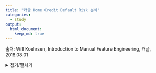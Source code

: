 ```yaml
---
title: "캐글 Home Credit Default Risk 분석"
categories:
  - study
output: 
  html_document:
    keep_md: true
---
```


출처: Will Koehrsen, Introduction to Manual Feature Engineering, 캐글, 2018.08.01

<details markdown="1">
<summary>접기/펼치기</summary>

<!--summary 아래 빈칸 공백 두고 내용을 적는공간-->

# 사전 준비

## Kaggle 데이터 불러오기

### Kaggle API 설치


```python
!pip install kaggle
```

    Requirement already satisfied: kaggle in /usr/local/lib/python3.6/dist-packages (1.5.9)
    Requirement already satisfied: certifi in /usr/local/lib/python3.6/dist-packages (from kaggle) (2020.6.20)
    Requirement already satisfied: urllib3 in /usr/local/lib/python3.6/dist-packages (from kaggle) (1.24.3)
    Requirement already satisfied: six>=1.10 in /usr/local/lib/python3.6/dist-packages (from kaggle) (1.15.0)
    Requirement already satisfied: tqdm in /usr/local/lib/python3.6/dist-packages (from kaggle) (4.41.1)
    Requirement already satisfied: python-dateutil in /usr/local/lib/python3.6/dist-packages (from kaggle) (2.8.1)
    Requirement already satisfied: requests in /usr/local/lib/python3.6/dist-packages (from kaggle) (2.23.0)
    Requirement already satisfied: python-slugify in /usr/local/lib/python3.6/dist-packages (from kaggle) (4.0.1)
    Requirement already satisfied: slugify in /usr/local/lib/python3.6/dist-packages (from kaggle) (0.0.1)
    Requirement already satisfied: chardet<4,>=3.0.2 in /usr/local/lib/python3.6/dist-packages (from requests->kaggle) (3.0.4)
    Requirement already satisfied: idna<3,>=2.5 in /usr/local/lib/python3.6/dist-packages (from requests->kaggle) (2.10)
    Requirement already satisfied: text-unidecode>=1.3 in /usr/local/lib/python3.6/dist-packages (from python-slugify->kaggle) (1.3)
    

### Kaggle Token 다운로드


```python
from google.colab import files
uploaded = files.upload()
for fn in uploaded.keys():
  print('uploaded file "{name}" with length {length} bytes'.format(
      name=fn, length=len(uploaded[fn])))
  
# kaggle.json을 아래 폴더로 옮긴 뒤, file을 사용할 수 있도록 권한을 부여한다. 
!mkdir -p ~/.kaggle/ && mv kaggle.json ~/.kaggle/ && chmod 600 ~/.kaggle/kaggle.json
```



<input type="file" id="files-34d8464b-1b48-4807-ae60-e27fa8b1336a" name="files[]" multiple disabled
   style="border:none" />
<output id="result-34d8464b-1b48-4807-ae60-e27fa8b1336a">
 Upload widget is only available when the cell has been executed in the
 current browser session. Please rerun this cell to enable.
 </output>
 <script src="/nbextensions/google.colab/files.js"></script> 


    Saving kaggle.json to kaggle.json
    uploaded file "kaggle.json" with length 63 bytes
    


```python
ls -1ha ~/.kaggle/kaggle.json
```

    /root/.kaggle/kaggle.json
    

### 구글 드라이브 연동


```python
from google.colab import drive # 패키지 불러오기 
from os.path import join  

# 구글 드라이브 마운트
ROOT = "/content/drive"     # 드라이브 기본 경로
print(ROOT)                 # print content of ROOT (Optional)
drive.mount(ROOT)           # 드라이브 기본 경로 

# 프로젝트 파일 생성 및 다운받을 경로 이동
MY_GOOGLE_DRIVE_PATH = 'My Drive/Colab Notebooks/python_basic/kaggle_home-credit-default-risk/data'
PROJECT_PATH = join(ROOT, MY_GOOGLE_DRIVE_PATH)
print(PROJECT_PATH)
```

    /content/drive
    Mounted at /content/drive
    /content/drive/My Drive/Colab Notebooks/python_basic/kaggle_home-credit-default-risk/data
    


```python
%cd "{PROJECT_PATH}"
```

    /content/drive/My Drive/Colab Notebooks/python_basic/kaggle_home-credit-default-risk/data
    

### Kaggle Competitions list 불러오기


```python
!kaggle competitions list
```

    Warning: Looks like you're using an outdated API Version, please consider updating (server 1.5.9 / client 1.5.4)
    ref                                            deadline             category            reward  teamCount  userHasEntered  
    ---------------------------------------------  -------------------  ---------------  ---------  ---------  --------------  
    contradictory-my-dear-watson                   2030-07-01 23:59:00  Getting Started     Prizes        134           False  
    gan-getting-started                            2030-07-01 23:59:00  Getting Started     Prizes        161           False  
    tpu-getting-started                            2030-06-03 23:59:00  Getting Started  Knowledge        292           False  
    digit-recognizer                               2030-01-01 00:00:00  Getting Started  Knowledge       2248           False  
    titanic                                        2030-01-01 00:00:00  Getting Started  Knowledge      17266            True  
    house-prices-advanced-regression-techniques    2030-01-01 00:00:00  Getting Started  Knowledge       4327            True  
    connectx                                       2030-01-01 00:00:00  Getting Started  Knowledge        366           False  
    nlp-getting-started                            2030-01-01 00:00:00  Getting Started  Knowledge       1130           False  
    rock-paper-scissors                            2021-02-01 23:59:00  Playground          Prizes        232           False  
    riiid-test-answer-prediction                   2021-01-07 23:59:00  Featured          $100,000       1491           False  
    nfl-big-data-bowl-2021                         2021-01-05 23:59:00  Analytics         $100,000          0           False  
    competitive-data-science-predict-future-sales  2020-12-31 23:59:00  Playground           Kudos       9393           False  
    halite-iv-playground-edition                   2020-12-31 23:59:00  Playground       Knowledge         44           False  
    predict-volcanic-eruptions-ingv-oe             2020-12-28 23:59:00  Playground            Swag        198           False  
    hashcode-drone-delivery                        2020-12-14 23:59:00  Playground       Knowledge         80           False  
    cdp-unlocking-climate-solutions                2020-12-02 23:59:00  Analytics          $91,000          0           False  
    lish-moa                                       2020-11-30 23:59:00  Research           $30,000       3454           False  
    google-football                                2020-11-30 23:59:00  Featured            $6,000        925           False  
    conways-reverse-game-of-life-2020              2020-11-30 23:59:00  Playground            Swag        133           False  
    lyft-motion-prediction-autonomous-vehicles     2020-11-25 23:59:00  Featured           $30,000        788           False  
    

### Home Credit Default Risk 데이터셋 불러오기


```python
!kaggle competitions download -c home-credit-default-risk
```

    Warning: Looks like you're using an outdated API Version, please consider updating (server 1.5.9 / client 1.5.4)
    Downloading installments_payments.csv.zip to /content/drive/My Drive/Colab Notebooks/python_basic/kaggle_home-credit-default-risk/data
     98% 266M/271M [00:02<00:00, 123MB/s]
    100% 271M/271M [00:02<00:00, 104MB/s]
    Downloading previous_application.csv.zip to /content/drive/My Drive/Colab Notebooks/python_basic/kaggle_home-credit-default-risk/data
     98% 75.0M/76.3M [00:00<00:00, 81.3MB/s]
    100% 76.3M/76.3M [00:00<00:00, 89.9MB/s]
    Downloading application_test.csv.zip to /content/drive/My Drive/Colab Notebooks/python_basic/kaggle_home-credit-default-risk/data
    100% 5.81M/5.81M [00:00<00:00, 60.2MB/s]
    
    Downloading bureau.csv.zip to /content/drive/My Drive/Colab Notebooks/python_basic/kaggle_home-credit-default-risk/data
     71% 26.0M/36.8M [00:00<00:00, 49.6MB/s]
    100% 36.8M/36.8M [00:00<00:00, 74.7MB/s]
    Downloading sample_submission.csv to /content/drive/My Drive/Colab Notebooks/python_basic/kaggle_home-credit-default-risk/data
      0% 0.00/524k [00:00<?, ?B/s]
    100% 524k/524k [00:00<00:00, 34.4MB/s]
    Downloading POS_CASH_balance.csv.zip to /content/drive/My Drive/Colab Notebooks/python_basic/kaggle_home-credit-default-risk/data
     99% 107M/109M [00:01<00:00, 95.7MB/s] 
    100% 109M/109M [00:01<00:00, 90.6MB/s]
    Downloading credit_card_balance.csv.zip to /content/drive/My Drive/Colab Notebooks/python_basic/kaggle_home-credit-default-risk/data
     89% 86.0M/96.7M [00:01<00:00, 71.8MB/s]
    100% 96.7M/96.7M [00:01<00:00, 76.9MB/s]
    Downloading HomeCredit_columns_description.csv to /content/drive/My Drive/Colab Notebooks/python_basic/kaggle_home-credit-default-risk/data
      0% 0.00/36.5k [00:00<?, ?B/s]
    100% 36.5k/36.5k [00:00<00:00, 4.81MB/s]
    Downloading application_train.csv.zip to /content/drive/My Drive/Colab Notebooks/python_basic/kaggle_home-credit-default-risk/data
     83% 30.0M/36.1M [00:00<00:00, 37.6MB/s]
    100% 36.1M/36.1M [00:00<00:00, 52.1MB/s]
    Downloading bureau_balance.csv.zip to /content/drive/My Drive/Colab Notebooks/python_basic/kaggle_home-credit-default-risk/data
     99% 56.0M/56.8M [00:01<00:00, 27.5MB/s]
    100% 56.8M/56.8M [00:01<00:00, 47.0MB/s]
    


```python
!ls
```

    application_test.csv.zip     HomeCredit_columns_description.csv
    application_train.csv.zip    installments_payments.csv.zip
    bureau_balance.csv.zip	     POS_CASH_balance.csv.zip
    bureau.csv.zip		     previous_application.csv.zip
    credit_card_balance.csv.zip  sample_submission.csv
    

- zip 파일 압축 풀기 [참고](https://medium.com/hyunjulie/%EC%BA%90%EA%B8%80%EA%B3%BC-%EA%B5%AC%EA%B8%80-colab-%EC%97%B0%EA%B2%B0%ED%95%B4%EC%A3%BC%EA%B8%B0-6a274f6de81d)


```python
!unzip application_test.csv.zip
!unzip application_train.csv.zip
!unzip bureau_balance.csv.zip
!unzip bureau.csv.zip
!unzip credit_card_balance.csv.zip
!unzip installments_payments.csv.zip
!unzip POS_CASH_balance.csv.zip
!unzip previous_application.csv.zip
```

    Archive:  application_test.csv.zip
      inflating: application_test.csv    
    Archive:  application_train.csv.zip
      inflating: application_train.csv   
    Archive:  bureau_balance.csv.zip
      inflating: bureau_balance.csv      
    Archive:  bureau.csv.zip
      inflating: bureau.csv              
    Archive:  credit_card_balance.csv.zip
      inflating: credit_card_balance.csv  
    Archive:  installments_payments.csv.zip
      inflating: installments_payments.csv  
    Archive:  POS_CASH_balance.csv.zip
      inflating: POS_CASH_balance.csv    
    Archive:  previous_application.csv.zip
      inflating: previous_application.csv  
    


```python
!ls
```

    application_test.csv	   credit_card_balance.csv.zip
    application_test.csv.zip   HomeCredit_columns_description.csv
    application_train.csv	   installments_payments.csv
    application_train.csv.zip  installments_payments.csv.zip
    bureau_balance.csv	   POS_CASH_balance.csv
    bureau_balance.csv.zip	   POS_CASH_balance.csv.zip
    bureau.csv		   previous_application.csv
    bureau.csv.zip		   previous_application.csv.zip
    credit_card_balance.csv    sample_submission.csv
    

- 압축파일 삭제하기 [참고](https://shiritori.tistory.com/m/11)


```python
!rm application_test.csv.zip
!rm application_train.csv.zip
!rm bureau_balance.csv.zip
!rm bureau.csv.zip
!rm credit_card_balance.csv.zip
!rm installments_payments.csv.zip
!rm POS_CASH_balance.csv.zip
!rm previous_application.csv.zip
```


```python
!ls
```

    application_test.csv	 HomeCredit_columns_description.csv
    application_train.csv	 installments_payments.csv
    bureau_balance.csv	 POS_CASH_balance.csv
    bureau.csv		 previous_application.csv
    credit_card_balance.csv  sample_submission.csv
    

# Introduction: Manual Feature Engineering

- **bureau.csv**: 'Home Credit'에 제출된 고객(Client)의 다른 금융기관에서의 과거의 대출 기록. (각각의 대출 기록은 각각의 열로 정리되어 있다.)
- **bureau_balance.csv**: 과거 대출들의 월별 데이터. (각 월별 데이터는 각각의 열로 정리되어 있다.)

- Manual(수동화된) Feature Engineering은 지루한 과정일 수 있다. 이것은 많은 사람들이 자동화된 Feature Engineering 기능을 활용하는 주된 이유이다.
- 대출 및 채무 불이행의 주된 원인에 대한 지식을 갖추는데는 한계가 있기 때문에, 최종 학습용 데이터프레임에서 가능한 많은 정보들을 얻는 데 주안점을 두었다.
- 이 커널은 어떤 Feature가 중요한 지를 결정하는 것에 있어서, 사람보다 모델이 고르도록 하는 접근방식을 취한다. 기본적으로 이러한 접근방식에서는 최대한 많은 Feature를 만들고, 모델은 이러한 Feature를 전부 활용한다.
- 수작업(Manual) Feature Engineering의 각 과정은 많은 양의 Pandas 코드와 약간의 인내심, 특히 데이터 처리에 있어서 많은 인내심을 필요로 한다. Feature Engineering은 여전히 전처리 작업을 필요로 한다.


```python
# 데이터 처리
import pandas as pd
import numpy as np

# 시각화
import matplotlib.pyplot as plt
import seaborn as sns

# Pandas에서 나오는 경고문 무시
import warnings
warnings.filterwarnings('ignore')

# 원본
# plt.style.use('fivethirtyeight')

# matplotlib 의 기본 scheme 말고 seaborn scheme 을 세팅하고,
# 일일이 graph 의 font size 를 지정할 필요 없이 seaborn 의 font_scale 을 사용하면 편하다.
plt.style.use('seaborn')
sns.set(font_scale = 2.1)
```

## 예시: 고객의 이전 대출 수량 파악

**Counts of a client's previous loans**  
먼저 고객의 과거 타 금융기관에서의 대출 수량을 간단히 파악하고자 한다. 이 과정은 이 커널에서 반복적으로 사용되는 아래의 pandas 명령어를 포함한다.
- [groupby](https://pandas.pydata.org/pandas-docs/stable/reference/api/pandas.DataFrame.groupby.html): Column값에 따라 데이터프레임을 그룹화. 이 과정에서는 `SK_ID_CURR` Column의 값에 따라 고객별로 데이터프레임을 그룹화
- [agg](images/kaggle_home_credit_default_risk/https://pandas.pydata.org/pandas-docs/stable/reference/api/pandas.DataFrame.agg.html): 그룹화된 데이터의 평균 등을 계산. 'grouped_df.mean()'을 통해 직접 평균을 계산하거나, agg 명령어와 리스트를 활용하여 평균, 최대값, 최소값, 합계 등을 계산 (grouped_df.agg([mean, max, min, sum])).
- [merge](https://pandas.pydata.org/pandas-docs/stable/reference/api/pandas.DataFrame.merge.html): 집계된(aggregated) 값을 해당 고객과 매칭. SK_ID_CURR Column을 활용하여 집계된 값을 원본 트레이닝 데이터로 병합하고, 해당값이 없을 경우에는 NaN값을 입력.

또한 rename 명령어를 통해 Column을 딕셔너리(dict)를 활용하여 변경한다. 이러한 방식은 생성된 변수를 계속해서 추적하는 데 유용하다.


```python
# bureau 파일 읽기
bureau = pd.read_csv('bureau.csv')
bureau.head()
```




<div>
<style scoped>
    .dataframe tbody tr th:only-of-type {
        vertical-align: middle;
    }

    .dataframe tbody tr th {
        vertical-align: top;
    }

    .dataframe thead th {
        text-align: right;
    }
</style>
<table border="1" class="dataframe">
  <thead>
    <tr style="text-align: right;">
      <th></th>
      <th>SK_ID_CURR</th>
      <th>SK_ID_BUREAU</th>
      <th>CREDIT_ACTIVE</th>
      <th>CREDIT_CURRENCY</th>
      <th>DAYS_CREDIT</th>
      <th>CREDIT_DAY_OVERDUE</th>
      <th>DAYS_CREDIT_ENDDATE</th>
      <th>DAYS_ENDDATE_FACT</th>
      <th>AMT_CREDIT_MAX_OVERDUE</th>
      <th>CNT_CREDIT_PROLONG</th>
      <th>AMT_CREDIT_SUM</th>
      <th>AMT_CREDIT_SUM_DEBT</th>
      <th>AMT_CREDIT_SUM_LIMIT</th>
      <th>AMT_CREDIT_SUM_OVERDUE</th>
      <th>CREDIT_TYPE</th>
      <th>DAYS_CREDIT_UPDATE</th>
      <th>AMT_ANNUITY</th>
    </tr>
  </thead>
  <tbody>
    <tr>
      <th>0</th>
      <td>215354</td>
      <td>5714462</td>
      <td>Closed</td>
      <td>currency 1</td>
      <td>-497</td>
      <td>0</td>
      <td>-153.0</td>
      <td>-153.0</td>
      <td>NaN</td>
      <td>0</td>
      <td>91323.0</td>
      <td>0.0</td>
      <td>NaN</td>
      <td>0.0</td>
      <td>Consumer credit</td>
      <td>-131</td>
      <td>NaN</td>
    </tr>
    <tr>
      <th>1</th>
      <td>215354</td>
      <td>5714463</td>
      <td>Active</td>
      <td>currency 1</td>
      <td>-208</td>
      <td>0</td>
      <td>1075.0</td>
      <td>NaN</td>
      <td>NaN</td>
      <td>0</td>
      <td>225000.0</td>
      <td>171342.0</td>
      <td>NaN</td>
      <td>0.0</td>
      <td>Credit card</td>
      <td>-20</td>
      <td>NaN</td>
    </tr>
    <tr>
      <th>2</th>
      <td>215354</td>
      <td>5714464</td>
      <td>Active</td>
      <td>currency 1</td>
      <td>-203</td>
      <td>0</td>
      <td>528.0</td>
      <td>NaN</td>
      <td>NaN</td>
      <td>0</td>
      <td>464323.5</td>
      <td>NaN</td>
      <td>NaN</td>
      <td>0.0</td>
      <td>Consumer credit</td>
      <td>-16</td>
      <td>NaN</td>
    </tr>
    <tr>
      <th>3</th>
      <td>215354</td>
      <td>5714465</td>
      <td>Active</td>
      <td>currency 1</td>
      <td>-203</td>
      <td>0</td>
      <td>NaN</td>
      <td>NaN</td>
      <td>NaN</td>
      <td>0</td>
      <td>90000.0</td>
      <td>NaN</td>
      <td>NaN</td>
      <td>0.0</td>
      <td>Credit card</td>
      <td>-16</td>
      <td>NaN</td>
    </tr>
    <tr>
      <th>4</th>
      <td>215354</td>
      <td>5714466</td>
      <td>Active</td>
      <td>currency 1</td>
      <td>-629</td>
      <td>0</td>
      <td>1197.0</td>
      <td>NaN</td>
      <td>77674.5</td>
      <td>0</td>
      <td>2700000.0</td>
      <td>NaN</td>
      <td>NaN</td>
      <td>0.0</td>
      <td>Consumer credit</td>
      <td>-21</td>
      <td>NaN</td>
    </tr>
  </tbody>
</table>
</div>



- 고객 아이디(SK_ID_CURR)를 기준으로 groupby 실행한다.
- 이전 대출 횟수를 파악하고, Column 이름을 변경한다.



```python
previous_loan_counts = bureau.groupby('SK_ID_CURR', as_index = False)['SK_ID_BUREAU'].count().rename(columns = {'SK_ID_BUREAU': 'previous_loan_counts'})
previous_loan_counts.head()
```




<div>
<style scoped>
    .dataframe tbody tr th:only-of-type {
        vertical-align: middle;
    }

    .dataframe tbody tr th {
        vertical-align: top;
    }

    .dataframe thead th {
        text-align: right;
    }
</style>
<table border="1" class="dataframe">
  <thead>
    <tr style="text-align: right;">
      <th></th>
      <th>SK_ID_CURR</th>
      <th>previous_loan_counts</th>
    </tr>
  </thead>
  <tbody>
    <tr>
      <th>0</th>
      <td>100001</td>
      <td>7</td>
    </tr>
    <tr>
      <th>1</th>
      <td>100002</td>
      <td>8</td>
    </tr>
    <tr>
      <th>2</th>
      <td>100003</td>
      <td>4</td>
    </tr>
    <tr>
      <th>3</th>
      <td>100004</td>
      <td>2</td>
    </tr>
    <tr>
      <th>4</th>
      <td>100005</td>
      <td>3</td>
    </tr>
  </tbody>
</table>
</div>



- 훈련용 데이터프레임과 병합(Join)한다.


```python
train = pd.read_csv('application_train.csv')
train = train.merge(previous_loan_counts, on = 'SK_ID_CURR', how = 'left')
```

- NaN 값에 0 을 대입한다.


```python
train['previous_loan_counts'] = train['previous_loan_counts'].fillna(0)
train.head()
```




<div>
<style scoped>
    .dataframe tbody tr th:only-of-type {
        vertical-align: middle;
    }

    .dataframe tbody tr th {
        vertical-align: top;
    }

    .dataframe thead th {
        text-align: right;
    }
</style>
<table border="1" class="dataframe">
  <thead>
    <tr style="text-align: right;">
      <th></th>
      <th>SK_ID_CURR</th>
      <th>TARGET</th>
      <th>NAME_CONTRACT_TYPE</th>
      <th>CODE_GENDER</th>
      <th>FLAG_OWN_CAR</th>
      <th>FLAG_OWN_REALTY</th>
      <th>CNT_CHILDREN</th>
      <th>AMT_INCOME_TOTAL</th>
      <th>AMT_CREDIT</th>
      <th>AMT_ANNUITY</th>
      <th>AMT_GOODS_PRICE</th>
      <th>NAME_TYPE_SUITE</th>
      <th>NAME_INCOME_TYPE</th>
      <th>NAME_EDUCATION_TYPE</th>
      <th>NAME_FAMILY_STATUS</th>
      <th>NAME_HOUSING_TYPE</th>
      <th>REGION_POPULATION_RELATIVE</th>
      <th>DAYS_BIRTH</th>
      <th>DAYS_EMPLOYED</th>
      <th>DAYS_REGISTRATION</th>
      <th>DAYS_ID_PUBLISH</th>
      <th>OWN_CAR_AGE</th>
      <th>FLAG_MOBIL</th>
      <th>FLAG_EMP_PHONE</th>
      <th>FLAG_WORK_PHONE</th>
      <th>FLAG_CONT_MOBILE</th>
      <th>FLAG_PHONE</th>
      <th>FLAG_EMAIL</th>
      <th>OCCUPATION_TYPE</th>
      <th>CNT_FAM_MEMBERS</th>
      <th>REGION_RATING_CLIENT</th>
      <th>REGION_RATING_CLIENT_W_CITY</th>
      <th>WEEKDAY_APPR_PROCESS_START</th>
      <th>HOUR_APPR_PROCESS_START</th>
      <th>REG_REGION_NOT_LIVE_REGION</th>
      <th>REG_REGION_NOT_WORK_REGION</th>
      <th>LIVE_REGION_NOT_WORK_REGION</th>
      <th>REG_CITY_NOT_LIVE_CITY</th>
      <th>REG_CITY_NOT_WORK_CITY</th>
      <th>LIVE_CITY_NOT_WORK_CITY</th>
      <th>...</th>
      <th>LIVINGAREA_MEDI</th>
      <th>NONLIVINGAPARTMENTS_MEDI</th>
      <th>NONLIVINGAREA_MEDI</th>
      <th>FONDKAPREMONT_MODE</th>
      <th>HOUSETYPE_MODE</th>
      <th>TOTALAREA_MODE</th>
      <th>WALLSMATERIAL_MODE</th>
      <th>EMERGENCYSTATE_MODE</th>
      <th>OBS_30_CNT_SOCIAL_CIRCLE</th>
      <th>DEF_30_CNT_SOCIAL_CIRCLE</th>
      <th>OBS_60_CNT_SOCIAL_CIRCLE</th>
      <th>DEF_60_CNT_SOCIAL_CIRCLE</th>
      <th>DAYS_LAST_PHONE_CHANGE</th>
      <th>FLAG_DOCUMENT_2</th>
      <th>FLAG_DOCUMENT_3</th>
      <th>FLAG_DOCUMENT_4</th>
      <th>FLAG_DOCUMENT_5</th>
      <th>FLAG_DOCUMENT_6</th>
      <th>FLAG_DOCUMENT_7</th>
      <th>FLAG_DOCUMENT_8</th>
      <th>FLAG_DOCUMENT_9</th>
      <th>FLAG_DOCUMENT_10</th>
      <th>FLAG_DOCUMENT_11</th>
      <th>FLAG_DOCUMENT_12</th>
      <th>FLAG_DOCUMENT_13</th>
      <th>FLAG_DOCUMENT_14</th>
      <th>FLAG_DOCUMENT_15</th>
      <th>FLAG_DOCUMENT_16</th>
      <th>FLAG_DOCUMENT_17</th>
      <th>FLAG_DOCUMENT_18</th>
      <th>FLAG_DOCUMENT_19</th>
      <th>FLAG_DOCUMENT_20</th>
      <th>FLAG_DOCUMENT_21</th>
      <th>AMT_REQ_CREDIT_BUREAU_HOUR</th>
      <th>AMT_REQ_CREDIT_BUREAU_DAY</th>
      <th>AMT_REQ_CREDIT_BUREAU_WEEK</th>
      <th>AMT_REQ_CREDIT_BUREAU_MON</th>
      <th>AMT_REQ_CREDIT_BUREAU_QRT</th>
      <th>AMT_REQ_CREDIT_BUREAU_YEAR</th>
      <th>previous_loan_counts</th>
    </tr>
  </thead>
  <tbody>
    <tr>
      <th>0</th>
      <td>100002</td>
      <td>1</td>
      <td>Cash loans</td>
      <td>M</td>
      <td>N</td>
      <td>Y</td>
      <td>0</td>
      <td>202500.0</td>
      <td>406597.5</td>
      <td>24700.5</td>
      <td>351000.0</td>
      <td>Unaccompanied</td>
      <td>Working</td>
      <td>Secondary / secondary special</td>
      <td>Single / not married</td>
      <td>House / apartment</td>
      <td>0.018801</td>
      <td>-9461</td>
      <td>-637</td>
      <td>-3648.0</td>
      <td>-2120</td>
      <td>NaN</td>
      <td>1</td>
      <td>1</td>
      <td>0</td>
      <td>1</td>
      <td>1</td>
      <td>0</td>
      <td>Laborers</td>
      <td>1.0</td>
      <td>2</td>
      <td>2</td>
      <td>WEDNESDAY</td>
      <td>10</td>
      <td>0</td>
      <td>0</td>
      <td>0</td>
      <td>0</td>
      <td>0</td>
      <td>0</td>
      <td>...</td>
      <td>0.0193</td>
      <td>0.0000</td>
      <td>0.00</td>
      <td>reg oper account</td>
      <td>block of flats</td>
      <td>0.0149</td>
      <td>Stone, brick</td>
      <td>No</td>
      <td>2.0</td>
      <td>2.0</td>
      <td>2.0</td>
      <td>2.0</td>
      <td>-1134.0</td>
      <td>0</td>
      <td>1</td>
      <td>0</td>
      <td>0</td>
      <td>0</td>
      <td>0</td>
      <td>0</td>
      <td>0</td>
      <td>0</td>
      <td>0</td>
      <td>0</td>
      <td>0</td>
      <td>0</td>
      <td>0</td>
      <td>0</td>
      <td>0</td>
      <td>0</td>
      <td>0</td>
      <td>0</td>
      <td>0</td>
      <td>0.0</td>
      <td>0.0</td>
      <td>0.0</td>
      <td>0.0</td>
      <td>0.0</td>
      <td>1.0</td>
      <td>8.0</td>
    </tr>
    <tr>
      <th>1</th>
      <td>100003</td>
      <td>0</td>
      <td>Cash loans</td>
      <td>F</td>
      <td>N</td>
      <td>N</td>
      <td>0</td>
      <td>270000.0</td>
      <td>1293502.5</td>
      <td>35698.5</td>
      <td>1129500.0</td>
      <td>Family</td>
      <td>State servant</td>
      <td>Higher education</td>
      <td>Married</td>
      <td>House / apartment</td>
      <td>0.003541</td>
      <td>-16765</td>
      <td>-1188</td>
      <td>-1186.0</td>
      <td>-291</td>
      <td>NaN</td>
      <td>1</td>
      <td>1</td>
      <td>0</td>
      <td>1</td>
      <td>1</td>
      <td>0</td>
      <td>Core staff</td>
      <td>2.0</td>
      <td>1</td>
      <td>1</td>
      <td>MONDAY</td>
      <td>11</td>
      <td>0</td>
      <td>0</td>
      <td>0</td>
      <td>0</td>
      <td>0</td>
      <td>0</td>
      <td>...</td>
      <td>0.0558</td>
      <td>0.0039</td>
      <td>0.01</td>
      <td>reg oper account</td>
      <td>block of flats</td>
      <td>0.0714</td>
      <td>Block</td>
      <td>No</td>
      <td>1.0</td>
      <td>0.0</td>
      <td>1.0</td>
      <td>0.0</td>
      <td>-828.0</td>
      <td>0</td>
      <td>1</td>
      <td>0</td>
      <td>0</td>
      <td>0</td>
      <td>0</td>
      <td>0</td>
      <td>0</td>
      <td>0</td>
      <td>0</td>
      <td>0</td>
      <td>0</td>
      <td>0</td>
      <td>0</td>
      <td>0</td>
      <td>0</td>
      <td>0</td>
      <td>0</td>
      <td>0</td>
      <td>0</td>
      <td>0.0</td>
      <td>0.0</td>
      <td>0.0</td>
      <td>0.0</td>
      <td>0.0</td>
      <td>0.0</td>
      <td>4.0</td>
    </tr>
    <tr>
      <th>2</th>
      <td>100004</td>
      <td>0</td>
      <td>Revolving loans</td>
      <td>M</td>
      <td>Y</td>
      <td>Y</td>
      <td>0</td>
      <td>67500.0</td>
      <td>135000.0</td>
      <td>6750.0</td>
      <td>135000.0</td>
      <td>Unaccompanied</td>
      <td>Working</td>
      <td>Secondary / secondary special</td>
      <td>Single / not married</td>
      <td>House / apartment</td>
      <td>0.010032</td>
      <td>-19046</td>
      <td>-225</td>
      <td>-4260.0</td>
      <td>-2531</td>
      <td>26.0</td>
      <td>1</td>
      <td>1</td>
      <td>1</td>
      <td>1</td>
      <td>1</td>
      <td>0</td>
      <td>Laborers</td>
      <td>1.0</td>
      <td>2</td>
      <td>2</td>
      <td>MONDAY</td>
      <td>9</td>
      <td>0</td>
      <td>0</td>
      <td>0</td>
      <td>0</td>
      <td>0</td>
      <td>0</td>
      <td>...</td>
      <td>NaN</td>
      <td>NaN</td>
      <td>NaN</td>
      <td>NaN</td>
      <td>NaN</td>
      <td>NaN</td>
      <td>NaN</td>
      <td>NaN</td>
      <td>0.0</td>
      <td>0.0</td>
      <td>0.0</td>
      <td>0.0</td>
      <td>-815.0</td>
      <td>0</td>
      <td>0</td>
      <td>0</td>
      <td>0</td>
      <td>0</td>
      <td>0</td>
      <td>0</td>
      <td>0</td>
      <td>0</td>
      <td>0</td>
      <td>0</td>
      <td>0</td>
      <td>0</td>
      <td>0</td>
      <td>0</td>
      <td>0</td>
      <td>0</td>
      <td>0</td>
      <td>0</td>
      <td>0</td>
      <td>0.0</td>
      <td>0.0</td>
      <td>0.0</td>
      <td>0.0</td>
      <td>0.0</td>
      <td>0.0</td>
      <td>2.0</td>
    </tr>
    <tr>
      <th>3</th>
      <td>100006</td>
      <td>0</td>
      <td>Cash loans</td>
      <td>F</td>
      <td>N</td>
      <td>Y</td>
      <td>0</td>
      <td>135000.0</td>
      <td>312682.5</td>
      <td>29686.5</td>
      <td>297000.0</td>
      <td>Unaccompanied</td>
      <td>Working</td>
      <td>Secondary / secondary special</td>
      <td>Civil marriage</td>
      <td>House / apartment</td>
      <td>0.008019</td>
      <td>-19005</td>
      <td>-3039</td>
      <td>-9833.0</td>
      <td>-2437</td>
      <td>NaN</td>
      <td>1</td>
      <td>1</td>
      <td>0</td>
      <td>1</td>
      <td>0</td>
      <td>0</td>
      <td>Laborers</td>
      <td>2.0</td>
      <td>2</td>
      <td>2</td>
      <td>WEDNESDAY</td>
      <td>17</td>
      <td>0</td>
      <td>0</td>
      <td>0</td>
      <td>0</td>
      <td>0</td>
      <td>0</td>
      <td>...</td>
      <td>NaN</td>
      <td>NaN</td>
      <td>NaN</td>
      <td>NaN</td>
      <td>NaN</td>
      <td>NaN</td>
      <td>NaN</td>
      <td>NaN</td>
      <td>2.0</td>
      <td>0.0</td>
      <td>2.0</td>
      <td>0.0</td>
      <td>-617.0</td>
      <td>0</td>
      <td>1</td>
      <td>0</td>
      <td>0</td>
      <td>0</td>
      <td>0</td>
      <td>0</td>
      <td>0</td>
      <td>0</td>
      <td>0</td>
      <td>0</td>
      <td>0</td>
      <td>0</td>
      <td>0</td>
      <td>0</td>
      <td>0</td>
      <td>0</td>
      <td>0</td>
      <td>0</td>
      <td>0</td>
      <td>NaN</td>
      <td>NaN</td>
      <td>NaN</td>
      <td>NaN</td>
      <td>NaN</td>
      <td>NaN</td>
      <td>0.0</td>
    </tr>
    <tr>
      <th>4</th>
      <td>100007</td>
      <td>0</td>
      <td>Cash loans</td>
      <td>M</td>
      <td>N</td>
      <td>Y</td>
      <td>0</td>
      <td>121500.0</td>
      <td>513000.0</td>
      <td>21865.5</td>
      <td>513000.0</td>
      <td>Unaccompanied</td>
      <td>Working</td>
      <td>Secondary / secondary special</td>
      <td>Single / not married</td>
      <td>House / apartment</td>
      <td>0.028663</td>
      <td>-19932</td>
      <td>-3038</td>
      <td>-4311.0</td>
      <td>-3458</td>
      <td>NaN</td>
      <td>1</td>
      <td>1</td>
      <td>0</td>
      <td>1</td>
      <td>0</td>
      <td>0</td>
      <td>Core staff</td>
      <td>1.0</td>
      <td>2</td>
      <td>2</td>
      <td>THURSDAY</td>
      <td>11</td>
      <td>0</td>
      <td>0</td>
      <td>0</td>
      <td>0</td>
      <td>1</td>
      <td>1</td>
      <td>...</td>
      <td>NaN</td>
      <td>NaN</td>
      <td>NaN</td>
      <td>NaN</td>
      <td>NaN</td>
      <td>NaN</td>
      <td>NaN</td>
      <td>NaN</td>
      <td>0.0</td>
      <td>0.0</td>
      <td>0.0</td>
      <td>0.0</td>
      <td>-1106.0</td>
      <td>0</td>
      <td>0</td>
      <td>0</td>
      <td>0</td>
      <td>0</td>
      <td>0</td>
      <td>1</td>
      <td>0</td>
      <td>0</td>
      <td>0</td>
      <td>0</td>
      <td>0</td>
      <td>0</td>
      <td>0</td>
      <td>0</td>
      <td>0</td>
      <td>0</td>
      <td>0</td>
      <td>0</td>
      <td>0</td>
      <td>0.0</td>
      <td>0.0</td>
      <td>0.0</td>
      <td>0.0</td>
      <td>0.0</td>
      <td>0.0</td>
      <td>1.0</td>
    </tr>
  </tbody>
</table>
<p>5 rows × 123 columns</p>
</div>



- 맨 오른쪽 컬럼에 새롭게 만들어진 previous_loan_counts 컬럼을 확일할 수 있다.

## R Value 를 활용한 변수 유용성 평가

**Assessing Usefulness of New Variable with r value**  
- 새롭게 생성된 Column의 변수가 유용한 지 판단하기 위해서, 우선 목표값(target)과 해당 변수간의 [피어슨 상관계수](https://ko.wikipedia.org/wiki/%ED%94%BC%EC%96%B4%EC%8A%A8_%EC%83%81%EA%B4%80_%EA%B3%84%EC%88%98)를 계산하고자 한다.
- 두 변수 사이의 선형관계(linear relationship)는 -1(완벽하게 음의 선형관계)에서부터 +1(완벽히 양의 선형관계) 사이의 값으로 표현된다.
- R Value가 변수의 유용성을 평가하기 위한 최선을 방식은 아니지만, 머신러닝 모델을 발전시키는 데 효과가 있을 지에 대한 대략적인 정보를 줄 수는 있다.
- 목표값에 대한 r-value가 커질수록, 해당 변수가 목표값에 영향을 끼칠 가능성이 높아진다. 그러므로 목표값에 대해 가장 큰 r-value의 절대값을 가지는 변수를 찾고자 한다.
- 또한 커널밀도추정그래프를 활용하여 목표값과의 상관관계를 시각적으로 살펴볼 것이다.

### 커널밀도추정그래프

**Kernal Density Estimate Plots**  
- 커널밀도추정그래프는 단일 변수의 분포를 보여준다. 히스토그램을 부드럽게 한 것으로 생각해보면 될 것이다.
- 범주형 변수의 값 차이에 따른 분포의 차이를 보기 위해, 카테고리에 따라 색을 다르게 칠하도록 하겠다. 예를 들어, target 값이 0인지 1인지에 따라 색을 다르게 칠한 previous_loan_count의 커널밀도추정그래프를 그릴 수 있다.
- 이러한 그래프는 대출을 상환한 그룹(target == 0)과 그렇지 못한 그룹(target == 1)의 분포에 있어 차이점을 보여줄 것이다.
- 이는 변수들이 머신러닝 모델과 관련성을 가지는 지를 보여줄 수 있는 지표로 활용될 수 있다.
- 원본 소스코드에 있던 df.ix 는 더 이상 지원하지 않아서 대신 df.loc를 사용한다.


```python
# 변수의 분포에 대한 그래프 target값에 따라 색을 달리하여 작성한다.
def kde_target(var_name, df):
    '''
    Args

    input:

    var_name = str, 변수가 되는 Column
    df: DataFrame, 대상 데이터 프레임

    return: None
    '''

    # 새롭게 생성된 변수와 target간의 상관계수를 계산한다.
    corr = df['TARGET'].corr(df[var_name])

    # 대출을 상환한 그룹(0)과 그렇지 않은 그룹(1)의 중간값(media)을 계산한다.
    avg_repaid = df.loc[df['TARGET'] == 0, var_name].median()
    avg_not_repaid = df.loc[df['TARGET'] == 1, var_name].median()

    plt.figure(figsize = (12, 6))

    # target값에 따라 색을 달리하여 그래프 작성
    sns.kdeplot(df.loc[df['TARGET'] == 0, var_name], label = 'TARGET == 0')
    sns.kdeplot(df.loc[df['TARGET'] == 1, var_name], label = 'TARGET == 1')

    # 그래프 라벨링
    plt.xlabel(var_name);
    plt.ylabel('Density');
    plt.title('%s Distribution' % var_name)
    plt.legend();

    # 상관계수 출력
    print('The correlation between %s and the TARGET is %0.4f' % (var_name, corr))
    
    # 중간값 출력
    print('Median value for loan that was not repaid = %0.4f' % avg_not_repaid)
    print('Median value for loan that was repaid =     %0.4f' % avg_repaid)
```

- Random Forest 및 Gradient Boosting Machine에 의해 가장 중요한 변수로 판명된 EXT_SOURCE_3를 활용하여 테스트하도록 하겠다.


```python
kde_target('EXT_SOURCE_3', train)
```

    The correlation between EXT_SOURCE_3 and the TARGET is -0.1789
    Median value for loan that was not repaid = 0.3791
    Median value for loan that was repaid =     0.5460
    


![png](/images/kaggle_home_credit_default_risk/output_42_1.png)


- 새로운 변수 previous_loan_counts를 살펴보겠다.


```python
kde_target('previous_loan_counts', train)
```

    The correlation between previous_loan_counts and the TARGET is -0.0100
    Median value for loan that was not repaid = 3.0000
    Median value for loan that was repaid =     4.0000
    


![png](/images/kaggle_home_credit_default_risk/output_44_1.png)


- 이 그래프를 보면 상관계수가 너무 작고, target값에 따른 분포의 차이도 거의 없는 걸 확인할 수 있다. 이를 통해, 새롭게 생성된 변수(previous_loan_counts Distribution)가 중요하지 않음을 알 수 있다.
- 이제 bureau 데이터프레임으로부터 몇 개의 변수를 새롭게 생성해보도록 하겠다. bureau 데이터프레임의 모든 수치형 변수로부터 평균, 최소, 최대값을 가져올 예정이다.

## 수치 데이터의 대표값을 계산

**Aggregating Numeric Columns**  
- 여기서 '대표값을 계산한다'는 것은 agg를 활용하여 데이터프레임의 평균, 최대값, 최소값, 합계 등을 구하는 것으로 정의한다.
- bureau 데이터 프레임 안의 수치형 변수를 활용하기 위해, 모든 수치 데이터 Column의 대표값을 계산할 것이다.
- 이를 위해 고객 ID별로 그룹화를 수행하고, 그룹화된 데이터프레임의 대표값들을 agg를 

# Putting the Functions Together

# Feature Engineering Outcomes

# Modeling

# Results

</details>